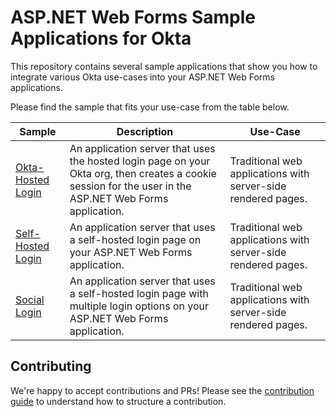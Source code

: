 # ASP.NET Web Forms Sample Applications for Okta

This repository contains several sample applications that show you how to integrate various Okta use-cases into your ASP.NET Web Forms applications.

Please find the sample that fits your use-case from the table below.

| Sample | Description | Use-Case |
|--------|-------------|----------|
| [Okta-Hosted Login](/okta-hosted-login) | An application server that uses the hosted login page on your Okta org, then creates a cookie session for the user in the ASP.NET Web Forms application. | Traditional web applications with server-side rendered pages. |
| [Self-Hosted Login](/self-hosted-login) | An application server that uses a self-hosted login page on your ASP.NET Web Forms application. | Traditional web applications with server-side rendered pages. |
| [Social Login](/social-login) | An application server that uses a self-hosted login page with multiple login options on your ASP.NET Web Forms application. | Traditional web applications with server-side rendered pages. |

## Contributing
 
We're happy to accept contributions and PRs! Please see the [contribution guide](CONTRIBUTING.md) to understand how to structure a contribution.
